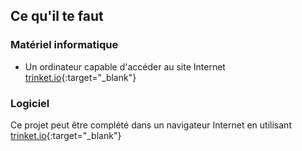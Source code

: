 ## Ce qu'il te faut

### Matériel informatique

+ Un ordinateur capable d'accéder au site Internet [trinket.io](https://trinket.io){:target="_blank"}

### Logiciel

Ce projet peut être complété dans un navigateur Internet en utilisant [trinket.io](https://trinket.io){:target="_blank"}